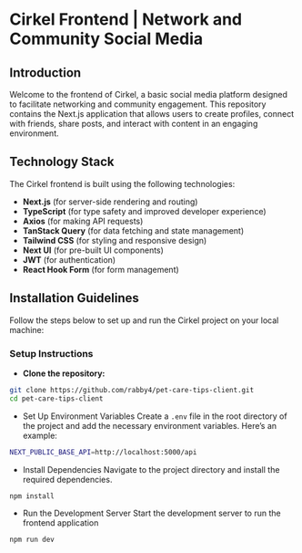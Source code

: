 # Cirkel Frontend | Network and Community Social Media

## Introduction

Welcome to the frontend of Cirkel, a basic social media platform designed to facilitate networking and community engagement. This repository contains the Next.js application that allows users to create profiles, connect with friends, share posts, and interact with content in an engaging environment.

## Technology Stack

The Cirkel frontend is built using the following technologies:

- **Next.js** (for server-side rendering and routing)
- **TypeScript** (for type safety and improved developer experience)
- **Axios** (for making API requests)
- **TanStack Query** (for data fetching and state management)
- **Tailwind CSS** (for styling and responsive design)
- **Next UI** (for pre-built UI components)
- **JWT** (for authentication)
- **React Hook Form** (for form management)

## Installation Guidelines

Follow the steps below to set up and run the Cirkel project on your local machine:

### Setup Instructions

- **Clone the repository:**

```bash
git clone https://github.com/rabby4/pet-care-tips-client.git
cd pet-care-tips-client
```

- Set Up Environment Variables Create a `.env` file in the root directory of the project and add the necessary environment variables. Here’s an example:

```bash
NEXT_PUBLIC_BASE_API=http://localhost:5000/api
```

- Install Dependencies Navigate to the project directory and install the required dependencies.

```bash
npm install
```

- Run the Development Server Start the development server to run the frontend application

```bash
npm run dev
```

